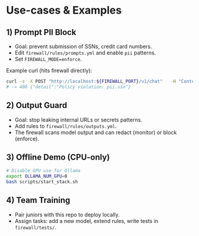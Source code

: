# Use-cases & Examples

## 1) Prompt PII Block
- Goal: prevent submission of SSNs, credit card numbers.
- Edit `firewall/rules/prompts.yml` and enable `pii` patterns.
- Set `FIREWALL_MODE=enforce`.

Example curl (hits firewall directly):
```bash
curl -s -X POST "http://localhost:${FIREWALL_PORT}/v1/chat"   -H "Content-Type: application/json"   -d '{"prompt":"My SSN is 123-45-6789, store it please."}'
# -> 400 {"detail":"Policy violation: pii.ssn"}
```

## 2) Output Guard
- Goal: stop leaking internal URLs or secrets patterns.
- Add rules to `firewall/rules/outputs.yml`.
- The firewall scans model output and can redact (monitor) or block (enforce).

## 3) Offline Demo (CPU-only)
```bash
# Disable GPU use for Ollama
export OLLAMA_NUM_GPU=0
bash scripts/start_stack.sh
```

## 4) Team Training
- Pair juniors with this repo to deploy locally.
- Assign tasks: add a new model, extend rules, write tests in `firewall/tests/`.

